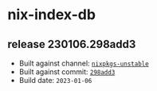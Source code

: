 # nix-index-db
## release 230106.298add3
- Built against channel: [`nixpkgs-unstable`](https://github.com/nixos/nixpkgs/tree/nixpkgs-unstable)
- Built against commit: [`298add3`](https://github.com/NixOS/nixpkgs/commit/298add347c2bbce14020fcb54051f517c391196b)
- Build date: `2023-01-06`
